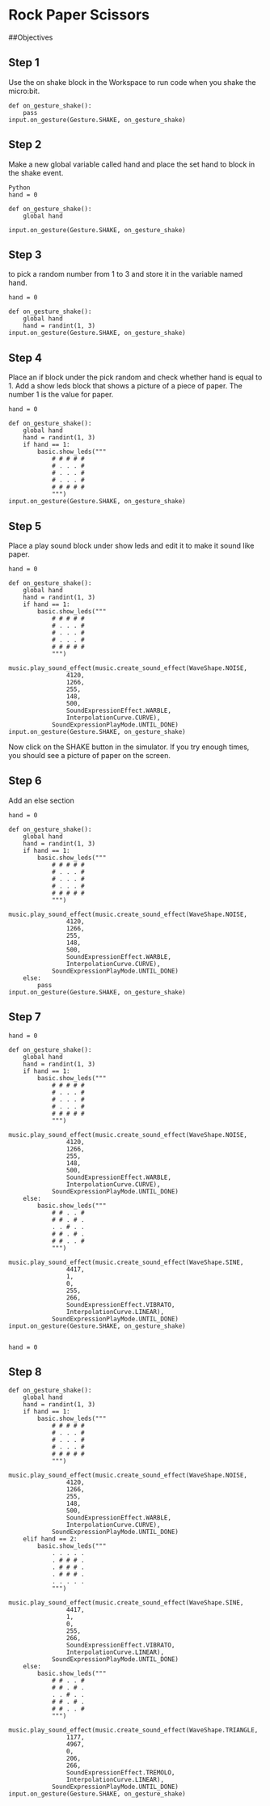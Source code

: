 # Rock Paper Scissors

##Objectives


## Step 1
Use the on shake block in the Workspace to run code when you shake the micro:bit.

```
def on_gesture_shake():
    pass
input.on_gesture(Gesture.SHAKE, on_gesture_shake)
```


## Step 2
Make a new global variable called hand and place the set hand to block in the shake event.
```
Python
hand = 0

def on_gesture_shake():
    global hand
    
input.on_gesture(Gesture.SHAKE, on_gesture_shake)
```
## Step 3
to pick a random number from 1 to 3 and store it in the variable named hand.
```
hand = 0

def on_gesture_shake():
    global hand
    hand = randint(1, 3)
input.on_gesture(Gesture.SHAKE, on_gesture_shake)
```
## Step 4
Place an if block under the pick random and check whether hand is equal to 1. Add a show leds block that shows a picture of a piece of paper. The number 1 is the value for paper.
```
hand = 0

def on_gesture_shake():
    global hand
    hand = randint(1, 3)
    if hand == 1:
        basic.show_leds("""
            # # # # #
            # . . . #
            # . . . #
            # . . . #
            # # # # #
            """)
input.on_gesture(Gesture.SHAKE, on_gesture_shake)
```
## Step 5
Place a play sound block under show leds and edit it to make it sound like paper.

````
hand = 0

def on_gesture_shake():
    global hand
    hand = randint(1, 3)
    if hand == 1:
        basic.show_leds("""
            # # # # #
            # . . . #
            # . . . #
            # . . . #
            # # # # #
            """)
        music.play_sound_effect(music.create_sound_effect(WaveShape.NOISE,
                4120,
                1266,
                255,
                148,
                500,
                SoundExpressionEffect.WARBLE,
                InterpolationCurve.CURVE),
            SoundExpressionPlayMode.UNTIL_DONE)
input.on_gesture(Gesture.SHAKE, on_gesture_shake)
````
Now click on the SHAKE button in the simulator. If you try enough times, you should see a picture of paper on the screen.

## Step 6
Add an else section
```
hand = 0

def on_gesture_shake():
    global hand
    hand = randint(1, 3)
    if hand == 1:
        basic.show_leds("""
            # # # # #
            # . . . #
            # . . . #
            # . . . #
            # # # # #
            """)
        music.play_sound_effect(music.create_sound_effect(WaveShape.NOISE,
                4120,
                1266,
                255,
                148,
                500,
                SoundExpressionEffect.WARBLE,
                InterpolationCurve.CURVE),
            SoundExpressionPlayMode.UNTIL_DONE)
    else:
        pass
input.on_gesture(Gesture.SHAKE, on_gesture_shake)
```
## Step 7

```
hand = 0

def on_gesture_shake():
    global hand
    hand = randint(1, 3)
    if hand == 1:
        basic.show_leds("""
            # # # # #
            # . . . #
            # . . . #
            # . . . #
            # # # # #
            """)
        music.play_sound_effect(music.create_sound_effect(WaveShape.NOISE,
                4120,
                1266,
                255,
                148,
                500,
                SoundExpressionEffect.WARBLE,
                InterpolationCurve.CURVE),
            SoundExpressionPlayMode.UNTIL_DONE)
    else:
        basic.show_leds("""
            # # . . #
            # # . # .
            . . # . .
            # # . # .
            # # . . #
            """)
        music.play_sound_effect(music.create_sound_effect(WaveShape.SINE,
                4417,
                1,
                0,
                255,
                266,
                SoundExpressionEffect.VIBRATO,
                InterpolationCurve.LINEAR),
            SoundExpressionPlayMode.UNTIL_DONE)
input.on_gesture(Gesture.SHAKE, on_gesture_shake)


hand = 0
```
## Step 8

```
def on_gesture_shake():
    global hand
    hand = randint(1, 3)
    if hand == 1:
        basic.show_leds("""
            # # # # #
            # . . . #
            # . . . #
            # . . . #
            # # # # #
            """)
        music.play_sound_effect(music.create_sound_effect(WaveShape.NOISE,
                4120,
                1266,
                255,
                148,
                500,
                SoundExpressionEffect.WARBLE,
                InterpolationCurve.CURVE),
            SoundExpressionPlayMode.UNTIL_DONE)
    elif hand == 2:
        basic.show_leds("""
            . . . . .
            . # # # .
            . # # # .
            . # # # .
            . . . . .
            """)
        music.play_sound_effect(music.create_sound_effect(WaveShape.SINE,
                4417,
                1,
                0,
                255,
                266,
                SoundExpressionEffect.VIBRATO,
                InterpolationCurve.LINEAR),
            SoundExpressionPlayMode.UNTIL_DONE)
    else:
        basic.show_leds("""
            # # . . #
            # # . # .
            . . # . .
            # # . # .
            # # . . #
            """)
        music.play_sound_effect(music.create_sound_effect(WaveShape.TRIANGLE,
                1177,
                4967,
                0,
                206,
                266,
                SoundExpressionEffect.TREMOLO,
                InterpolationCurve.LINEAR),
            SoundExpressionPlayMode.UNTIL_DONE)
input.on_gesture(Gesture.SHAKE, on_gesture_shake)

```



